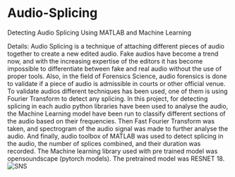 # Audio-Splicing
Detecting Audio Splicing Using MATLAB and Machine Learning

Details:
Audio Splicing is a technique of attaching different pieces of audio together 
to create a new edited audio. Fake audios have become a trend now, and 
with the increasing expertise of the editors it has become impossible to 
differentiate between fake and real audio without the use of proper tools. 
Also, in the field of Forensics Science, audio forensics is done to validate if a 
piece of audio is admissible in courts or other official venue. To validate 
audios different techniques has been used, one of them is using Fourier 
Transform to detect any splicing. In this project, for detecting splicing in each 
audio python libraries have been used to analyse the audio, the Machine 
Learning model have been run to classify different sections of the audio 
based on their frequencies. Then Fast Fourier Transform was taken, and 
spectrogram of the audio signal was made to further analyse the audio. And 
finally, audio toolbox of MATLAB was used to detect splicing in the audio, the 
number of splices combined, and their duration was recorded. The Machine 
learning library used with pre trained model was opensoundscape (pytorch 
models). The pretrained model was RESNET 18.
![SNS](https://user-images.githubusercontent.com/107636242/215844825-5df382a1-3308-45d6-8b98-7c13fbe04bdf.png)

